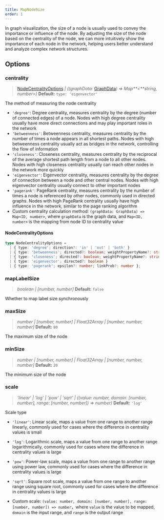 ```yaml
---
title: MapNodeSize
order: 1
---
```


In graph visualization, the size of a node is usually used to convey the importance or influence of the node. By adjusting the size of the node based on the centrality of the node, we can more intuitively show the importance of each node in the network, helping users better understand and analyze complex network structures.

## Options

### centrality

> [NodeCentralityOptions](#nodecentralityoptions) _\| ((graphData:_ [GraphData](/manual/core-concept/data#图数据graphdata)_) =>_ _Map**&lt;**string, number>)_ **Default:** `type: 'eigenvector'`

The method of measuring the node centrality

- `'degree'`: Degree centrality, measures centrality by the degree (number of connected edges) of a node. Nodes with high degree centrality usually have more direct connections and may play important roles in the network
- `'betweenness'`: Betweenness centrality, measures centrality by the number of times a node appears in all shortest paths. Nodes with high betweenness centrality usually act as bridges in the network, controlling the flow of information
- `'closeness'`: Closeness centrality, measures centrality by the reciprocal of the average shortest path length from a node to all other nodes. Nodes with high closeness centrality usually can reach other nodes in the network more quickly
- `'eigenvector'`: Eigenvector centrality, measures centrality by the degree of connection between a node and other central nodes. Nodes with high eigenvector centrality usually connect to other important nodes
- `'pagerank'`: PageRank centrality, measures centrality by the number of times a node is referenced by other nodes, commonly used in directed graphs. Nodes with high PageRank centrality usually have high influence in the network, similar to the page ranking algorithm
- Custom centrality calculation method: `(graphData: GraphData) => Map<ID, number>`, where `graphData` is the graph data, and `Map<ID, number>` is the mapping from node ID to centrality value

#### NodeCentralityOptions

```typescript
type NodeCentralityOptions =
  | { type: 'degree'; direction?: 'in' | 'out' | 'both' }
  | { type: 'betweenness'; directed?: boolean; weightPropertyName?: string }
  | { type: 'closeness'; directed?: boolean; weightPropertyName?: string }
  | { type: 'eigenvector'; directed?: boolean }
  | { type: 'pagerank'; epsilon?: number; linkProb?: number };
```

### mapLabelSize

> _boolean \| [number, number]_ **Default:** `false`

Whether to map label size synchronously

### maxSize

> _number \| [number, number] \| Float32Array \| [number, number, number]_ **Default:** `80`

The maximum size of the node

### minSize

> _number \| [number, number] \| Float32Array \| [number, number, number]_ **Default:** `20`

The minimum size of the node

### scale

> _'linear' \| 'log' \| 'pow' \| 'sqrt' \| ((value: number, domain: [number, number], range: [number, number]) => number)_ **Default:** `'log'`

Scale type

- `'linear'`: Linear scale, maps a value from one range to another range linearly, commonly used for cases where the difference in centrality values is small

- `'log'`: Logarithmic scale, maps a value from one range to another range logarithmically, commonly used for cases where the difference in centrality values is large

- `'pow'`: Power-law scale, maps a value from one range to another range using power law, commonly used for cases where the difference in centrality values is large

- `'sqrt'`: Square root scale, maps a value from one range to another range using square root, commonly used for cases where the difference in centrality values is large

- Custom scale: `(value: number, domain: [number, number], range: [number, number]) => number`，where `value` is the value to be mapped, `domain` is the input range, and `range` is the output range
